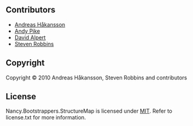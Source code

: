 ## Contributors

* [Andreas Håkansson](http://github.com/thecodejunkie)
* [Andy Pike](http://github.com/andypike)
* [David Alpert](http://github.com/davidalpert)
* [Steven Robbins](http://github.com/grumpydev)

## Copyright

Copyright © 2010 Andreas Håkansson, Steven Robbins and contributors

## License

Nancy.Bootstrappers.StructureMap is licensed under [MIT](http://www.opensource.org/licenses/mit-license.php "Read more about the MIT license form"). Refer to license.txt for more information.
